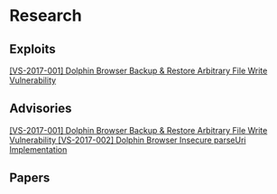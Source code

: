 # Research
## Exploits
[ [VS-2017-001] Dolphin Browser Backup & Restore Arbitrary File Write Vulnerability  ](https://github.com/rotlogix/research/tree/master/exploits/VS-2017-001)
## Advisories 
[ [VS-2017-001]  Dolphin Browser Backup & Restore Arbitrary File Write Vulnerability ](https://github.com/rotlogix/research/tree/master/advisories/VS-2017-001)
[ [VS-2017-002]  Dolphin Browser Insecure parseUri Implementation](https://github.com/rotlogix/research/tree/master/advisories/VS-2017-002)
## Papers
